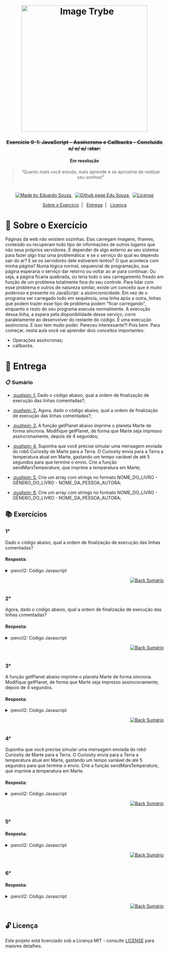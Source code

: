 <h1 align="center">
    <img alt="Image Trybe" src="https://i.ibb.co/d4W2x4g/trybe.png" width="400px" />
</h1>

<h3 align="center">
  <strike>Exercício 9-1: JavaScript - Assíncrono e Callbacks - Concluído o/ o/ o/ :star:</strike>
	<h4 align="center">Em resolução</h4>
</h3>

<blockquote align="center">“Quanto mais você estuda, mais aprende e se aproxima de realizar seu sonhos!”</blockquote>

<h1></h1>

<p align="center">

  <a href="https://www.linkedin.com/in/eduardosouzaprogrammer/">
    <img alt="Made by Eduardo Souza" src="https://img.shields.io/badge/made%20by-Edu%20Souza-%23F8952D">
  </a>&nbsp;

 <a href="https://edusouza-programmer.github.io/">
<img alt="Github page Edu Souza " src="https://img.shields.io/badge/Github%20page-Edu_Souza-orange">
</a>&nbsp;

  <a href="LICENSE" >
    <img alt="License" src="https://img.shields.io/badge/license-MIT-%23F8952D">
  </a>

</p>

<p align="center">
  <a href="#rocket-Sobre-o-Exercício">Sobre o Exercício</a>&nbsp;&nbsp;|&nbsp;&nbsp;
  <a href="#postbox-Entrega">Entrega</a>&nbsp;&nbsp;|&nbsp;&nbsp;
  <a href="#unlock-Licença">Licença</a>
</p>

# :rocket: Sobre o Exercício

Páginas da web não existem sozinhas. Elas carregam imagens, iframes, conteúdo ou recuperam todo tipo de informações de outros lugares que não seus próprios servidores. E depender de algo externo ao seu sistema para fazer algo traz uma problemática: e se o serviço do qual eu dependo sair do ar? E se os servidores dele estiverem lentos? O que acontece com minha página?
Numa lógica normal, sequencial de programação, sua página esperaria o serviço dar retorno ou voltar ao ar para continuar. Ou seja, a página ficaria quebrada, ou teria todo o seu carregamento freado em função de um problema totalmente fora do seu controle. Para lidar com esse problema e outros de natureza similar, existe um conceito que é muito poderoso e presente no JavaScript: a assincronicidade. Em vez de o programa ser carregado todo em sequência, uma linha após a outra, linhas que podem trazer esse tipo de problema podem "ficar carregando", enquanto o resto do seu programa executa normalmente. A execução dessa linha, a espera pela disponibilidade desse serviço, corre paralelamente ao desenvolver do restante do código. É uma execução assíncrona. E isso tem muito poder.
Pareceu interessante?! Pois bem. Para começar, nesta aula você vai aprender dois conceitos importantes:

- Operações assíncronas;
- callbacks.

# :postbox: Entrega

### :clipboard: Sumário

- <p><a href="#1"> :pushpin: 1.</a> Dado o código abaixo, qual a ordem de finalização de execução das linhas comentadas?;</p>

- <p><a href="#2"> :pushpin: 2.</a> Agora, dado o código abaixo, qual a ordem de finalização de execução das linhas comentadas?;</p>

- <p><a href="#3"> :pushpin: 3.</a> A função getPlanet abaixo imprime o planeta Marte de forma síncrona. Modifique getPlanet, de forma que Marte seja impresso assincronamente, depois de 4 segundos;</p>

- <p><a href="#4"> :pushpin: 4.</a> Suponha que você precise simular uma mensagem enviada do robô Curiosity de Marte para a Terra. O Curiosity envia para a Terra a temperatura atual em Marte, gastando um tempo variável de até 5 segundos para que termine o envio. Crie a função sendMarsTemperature, que imprime a temperatura em Marte;</p>

- <p><a href="#5"> :pushpin: 5.</a> Crie um array com strings no formato NOME_DO_LIVRO - GÊNERO_DO_LIVRO - NOME_DA_PESSOA_AUTORA;</p>

- <p><a href="#6"> :pushpin: 6.</a> Crie um array com strings no formato NOME_DO_LIVRO - GÊNERO_DO_LIVRO - NOME_DA_PESSOA_AUTORA;</p>

## :books: Exercícios

### 1°

Dado o código abaixo, qual a ordem de finalização de execução das linhas comentadas?

#### Resposta:

<details>
 <summary> :pencil2: Código Javascript</summary>

```js
const planetDistanceFromSun = ({ name, distanceFromSun: { value, measurementUnit } }) =>
  `${name} is ${value} ${measurementUnit} apart from the Sun`;

const mars = {
  name: "Mars",
  distanceFromSun: {
    value: 227900000,
    measurementUnit: "kilometers",
  },
};

const venus = {
  name: "Venus",
  distanceFromSun: {
    value: 108200000,
    measurementUnit: "kilometers",
  },
};

const jupiter = {
  name: "Jupiter",
  distanceFromSun: {
    value: 778500000,
    measurementUnit: "kilometers",
  },
};

console.log(planetDistanceFromSun(mars)); // A Primeiro
console.log(planetDistanceFromSun(venus)); // B Segundo 
console.log(planetDistanceFromSun(jupiter)); // C Terceiro

//A ordem de finalização das linhas comentadas é: A, B e, por fim, C
```

</details>

<p align="right">
    <a href="#clipboard-Sumário">
    <img alt="Back Sumário" src="https://img.shields.io/badge/Back-Sum%C3%A1rio-orange">
  </a>
</p>

#

### 2°

Agora, dado o código abaixo, qual a ordem de finalização de execução das linhas comentadas?

#### Resposta:

<details>
 <summary> :pencil2: Código Javascript</summary>

```js
const planetDistanceFromSun = ({
  name,
  distanceFromSun: { value, measurementUnit },
}) => `${name} is ${value} ${measurementUnit} apart from the Sun`;

const mars = {
  name: 'Mars',
  distanceFromSun: {
    value: 227900000,
    measurementUnit: 'kilometers',
  },
};

const venus = {
  name: 'Venus',
  distanceFromSun: {
    value: 108200000,
    measurementUnit: 'kilometers',
  },
};

const jupiter = {
  name: 'Jupiter',
  distanceFromSun: {
    value: 778500000,
    measurementUnit: 'kilometers',
  },
};

console.log(planetDistanceFromSun(mars)); // A Primeiro
setTimeout(() => console.log(planetDistanceFromSun(venus)), 3000); // B Terceiro
setTimeout(() => console.log(planetDistanceFromSun(jupiter)), 2000); // C Segundo

// A ordem de finalização das linhas comentadas é: A, C e, por fim, B
```

</details>

<p align="right">
    <a href="#clipboard-Sumário">
    <img alt="Back Sumário" src="https://img.shields.io/badge/Back-Sum%C3%A1rio-orange">
  </a>
</p>

#

### 3°

A função getPlanet abaixo imprime o planeta Marte de forma síncrona. Modifique getPlanet, de forma que Marte seja impresso assincronamente, depois de 4 segundos.

#### Resposta:

<details>
 <summary> :pencil2: Código Javascript</summary>

```js
const getPlanet = () => {
  const mars = {
    name: 'Mars',
    distanceFromSun: {
      value: 227900000,
      measurementUnit: 'kilometers',
    },
	};
	// Resolução
  setTimeout(() => console.log('Returned planet: ', mars), 4000);
};

getPlanet(); // imprime Marte depois de 4 segundos
```

</details>

<p align="right">
    <a href="#clipboard-Sumário">
    <img alt="Back Sumário" src="https://img.shields.io/badge/Back-Sum%C3%A1rio-orange">
  </a>
</p>

#

### 4°

Suponha que você precise simular uma mensagem enviada do robô Curiosity de Marte para a Terra. O Curiosity envia para a Terra a temperatura atual em Marte, gastando um tempo variável de até 5 segundos para que termine o envio. Crie a função sendMarsTemperature, que imprime a temperatura em Marte.

#### Resposta:

<details>
 <summary> :pencil2: Código Javascript</summary>

```js
const messageDelay = () => Math.floor(Math.random() * 5000);

const getMarsTemperature = () => {
  const maxTemperature = 58;

  return Math.floor(Math.random() * maxTemperature);
};

// crie a função sendMarsTemperature abaixo
const sendMarsTemperature = () => {
  setTimeout(() => {
    console.log(`Mars temperature is: ${getMarsTemperature()} degree Celsius`);
  }, messageDelay());
};

sendMarsTemperature(); // imprime "Mars temperature is: 20 degree Celsius", por exemplo
```

</details>

<p align="right">
    <a href="#clipboard-Sumário">
    <img alt="Back Sumário" src="https://img.shields.io/badge/Back-Sum%C3%A1rio-orange">
  </a>
</p>

#

### 5°

#### Resposta:

<details>
 <summary> :pencil2: Código Javascript</summary>

```js

```

</details>

<p align="right">
    <a href="#clipboard-Sumário">
    <img alt="Back Sumário" src="https://img.shields.io/badge/Back-Sum%C3%A1rio-orange">
  </a>
</p>

#

### 6°

#### Resposta:

<details>
 <summary> :pencil2: Código Javascript</summary>

```js

```

</details>

<p align="right">
    <a href="#clipboard-Sumário">
    <img alt="Back Sumário" src="https://img.shields.io/badge/Back-Sum%C3%A1rio-orange">
  </a>
</p>

#

## :unlock: Licença

Este projeto está licenciado sob a Licença MIT - consulte [LICENSE](https://opensource.org/licenses/MIT) para maiores detalhes.
